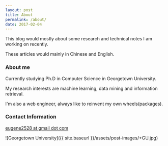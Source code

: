 ```yaml
---
layout: post
title: About
permalink: /about/
date: 2017-02-04
---
```


This blog would mostly about some research and technical notes I am working on recently.

These articles would mainly in Chinese and English.

### About me

Currently studying Ph.D in Computer Science in Georgetown University.

My research interests are machine learning, data mining and information retrieval.

I'm also a web engineer, always like to reinvent my own wheels(packages).

### Contact Information

[eugene2528 at gmail dot com](mailto:eugene2528@gmail.com)

![Georgetown University]({{ site.baseurl }}/assets/post-images/+GU.jpg)